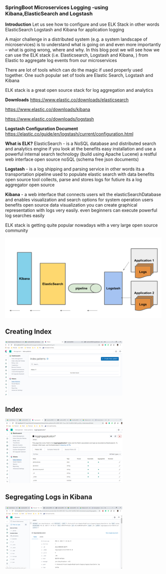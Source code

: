 <b><h3>SpringBoot Microservices Logging -using Kibana,ElasticSearch and Logstash</h3></b>

<b>Introduction</b>
Let us see how to configure and use ELK Stack in other words ElasticSearch Logstash and Kibana for application logging

A major challenge in a distributed system (e.g. a system landscape of microservices) is to understand what is going on and even more importantly – what is going wrong, where and why. In this blog post we will see how we can use the ELK stack (i.e. Elasticsearch, Logstash and Kibana, ) from Elastic to aggregate log events from our microservices

There are lot of tools which can do the magic if used properly used together. One such popular set of tools are Elastic Search, Logstash and Kibana

ELK stack is a great open source stack for log aggregation and analytics

<b>Downloads</b>
https://www.elastic.co/downloads/elasticsearch

https://www.elastic.co/downloads/kibana

https://www.elastic.co/downloads/logstash

<b>Logstash Configuration Document</b>
https://elastic.co/guide/en/logstash/current/configuration.html

<b>What is ELK?</b>
ElasticSearch - is a NoSQL database and distributed search and analytics engine if you look at the benefits easy installation and use a powerful internal search technology (build using Apache Lucene) a restful web interface open source noSQL (schema free json documents)

<b>Logstash</b> - is a log shipping and parsing service in other words its a transportation pipeline used to populate elastic search with data benefits open source tool collects, parse and stores logs for futiure its a log aggregator open source

<b>Kibana</b> - a web interface that connects users wit the elasticSearchDatabase and enables visualization and search options for system operation users benefits open source data visualization you can create graphical representation with logs very easily. even beginners can execute powerful log searches easily

ELK stack is getting quite popular nowadays with a very large open source community

<p><a target="_blank" rel="noopener noreferrer" href="https://github.com/SujitAnandSharma/springboot-logging/blob/master/LoggingWorkFlow.png"><img src="https://github.com/SujitAnandSharma/springboot-logging/blob/master/LoggingWorkFlow.png" alt="title" style="max-width:100%;"></a></p>

<b><h2>Creating Index</h2></b>
<p><a target="_blank" rel="noopener noreferrer" href="https://github.com/SujitAnandSharma/springboot-logging/blob/master/creatingIndex.PNG"><img src="https://github.com/SujitAnandSharma/springboot-logging/blob/master/creatingIndex.PNG" alt="title" style="max-width:75%;"></a></p>

<b><h2>Index</h2></b>
<p><a target="_blank" rel="noopener noreferrer" href="https://github.com/SujitAnandSharma/springboot-logging/blob/master/Index.PNG"><img src="https://github.com/SujitAnandSharma/springboot-logging/blob/master/Index.PNG" alt="title" style="max-width:75%;"></a></p>

<b><h2>Segregating Logs in Kibana</h2></b>
<p><a target="_blank" rel="noopener noreferrer" href="https://github.com/SujitAnandSharma/springboot-logging/blob/master/logs.PNG"><img src="https://github.com/SujitAnandSharma/springboot-logging/blob/master/logs.PNG" alt="title" style="max-width:75%;"></a></p>
